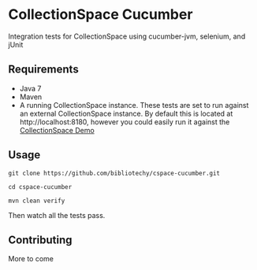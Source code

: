 # CollectionSpace Cucumber 
Integration tests for CollectionSpace using cucumber-jvm, selenium, and jUnit

## Requirements
* Java 7
* Maven
* A running CollectionSpace instance. These tests are set to run against an external CollectionSpace instance. By default this is located at http://localhost:8180, however you could easily run it against the [CollectionSpace Demo](http://demo.collections.org:8080)

## Usage
`git clone https://github.com/bibliotechy/cspace-cucumber.git`

`cd cspace-cucumber`

`mvn clean verify`

Then watch all the tests pass.

## Contributing
More to come
